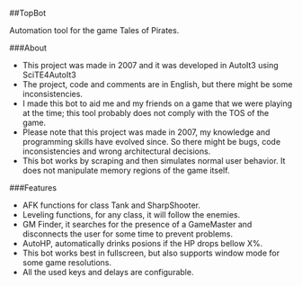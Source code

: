 ##TopBot

Automation tool for the game Tales of Pirates.

###About

- This project was made in 2007 and it was developed in AutoIt3 using SciTE4AutoIt3
- The project, code and comments are in English, but there might be some inconsistencies.
- I made this bot to aid me and my friends on a game that we were playing at the time; this tool probably does not comply with the TOS of the game.
- Please note that this project was made in 2007, my knowledge and programming skills have evolved since. So there might be bugs, code inconsistencies and wrong architectural decisions.
- This bot works by scraping and then simulates normal user behavior. It does not manipulate memory regions of the game itself.

###Features

- AFK functions for class Tank and SharpShooter.
- Leveling functions, for any class, it will follow the enemies.
- GM Finder, it searches for the presence of a GameMaster and disconnects the user for some time to prevent problems.
- AutoHP, automatically drinks posions if the HP drops bellow X%.
- This bot works best in fullscreen, but also supports window mode for some game resolutions.
- All the used keys and delays are configurable.